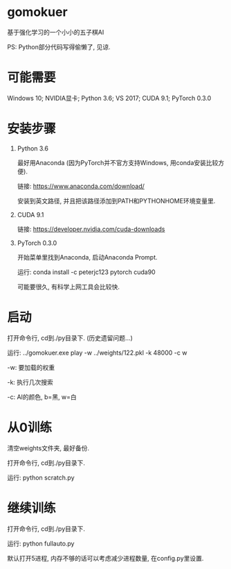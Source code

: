 # gomokuer

基于强化学习的一个小小的五子棋AI

PS: Python部分代码写得偷懒了, 见谅.


# 可能需要

Windows 10; NVIDIA显卡; Python 3.6; VS 2017; CUDA 9.1; PyTorch 0.3.0


# 安装步骤

1. Python 3.6

    最好用Anaconda (因为PyTorch并不官方支持Windows, 用conda安装比较方便).

    链接: https://www.anaconda.com/download/

    安装到英文路径, 并且把该路径添加到PATH和PYTHONHOME环境变量里.


2. CUDA 9.1

    链接: https://developer.nvidia.com/cuda-downloads


3. PyTorch 0.3.0

    开始菜单里找到Anaconda, 启动Anaconda Prompt.

    运行: conda install -c peterjc123 pytorch cuda90

    可能要很久, 有科学上网工具会比较快.


# 启动

打开命令行, cd到./py目录下. (历史遗留问题...)

运行: ../gomokuer.exe play -w ../weights/122.pkl -k 48000 -c w

-w: 要加载的权重

-k: 执行几次搜索

-c: AI的颜色, b=黑, w=白


# 从0训练

清空weights文件夹, 最好备份.

打开命令行, cd到./py目录下.

运行: python scratch.py


# 继续训练

打开命令行, cd到./py目录下.

运行: python fullauto.py

默认打开5进程, 内存不够的话可以考虑减少进程数量, 在config.py里设置.